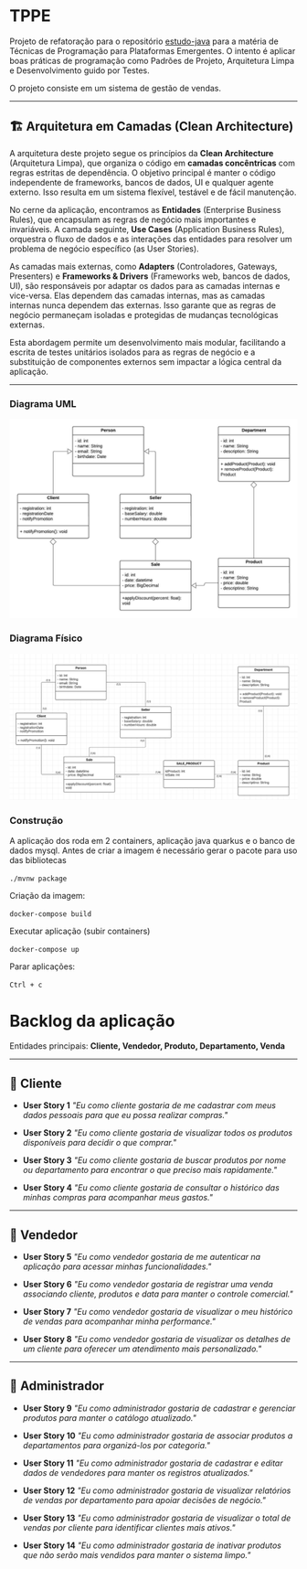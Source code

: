 # TPPE

Projeto de refatoração para o repositório [estudo-java](https://github.com/samuel-sato/estudo-java/) para a matéria de Técnicas de Programação para Plataformas Emergentes. O intento é aplicar boas práticas de programação
como Padrões de Projeto, Arquitetura Limpa e Desenvolvimento guido por Testes.

O projeto consiste em um sistema de gestão de vendas.

---

## 🏗️ Arquitetura em Camadas (Clean Architecture)

A arquitetura deste projeto segue os princípios da **Clean Architecture** (Arquitetura Limpa), que organiza o código em **camadas concêntricas** com regras estritas de dependência. O objetivo principal é manter o código independente de frameworks, bancos de dados, UI e qualquer agente externo. Isso resulta em um sistema flexível, testável e de fácil manutenção.

No cerne da aplicação, encontramos as **Entidades** (Enterprise Business Rules), que encapsulam as regras de negócio mais importantes e invariáveis. A camada seguinte, **Use Cases** (Application Business Rules), orquestra o fluxo de dados e as interações das entidades para resolver um problema de negócio específico (as User Stories).

As camadas mais externas, como **Adapters** (Controladores, Gateways, Presenters) e **Frameworks & Drivers** (Frameworks web, bancos de dados, UI), são responsáveis por adaptar os dados para as camadas internas e vice-versa. Elas dependem das camadas internas, mas as camadas internas nunca dependem das externas. Isso garante que as regras de negócio permaneçam isoladas e protegidas de mudanças tecnológicas externas.

Esta abordagem permite um desenvolvimento mais modular, facilitando a escrita de testes unitários isolados para as regras de negócio e a substituição de componentes externos sem impactar a lógica central da aplicação.

---

### Diagrama UML

![DiagramaUML](./UML.jpeg)

### Diagrama Físico

![DiagramaUML](./img.png)

### Construção

A aplicação dos roda em 2 containers, aplicação java quarkus e o banco de dados mysql.
Antes de criar a imagem é necessário gerar o pacote para uso das bibliotecas

`./mvnw package`

Criação da imagem:

`docker-compose build`

Executar aplicação (subir containers)

`docker-compose up`

Parar aplicações:

`Ctrl + c`


# Backlog da aplicação

Entidades principais: **Cliente, Vendedor, Produto, Departamento, Venda**

---

## 👤 Cliente

- **User Story 1** _"Eu como cliente gostaria de me cadastrar com meus dados pessoais para que eu possa realizar compras."_

- **User Story 2** _"Eu como cliente gostaria de visualizar todos os produtos disponíveis para decidir o que comprar."_

- **User Story 3** _"Eu como cliente gostaria de buscar produtos por nome ou departamento para encontrar o que preciso mais rapidamente."_

- **User Story 4** _"Eu como cliente gostaria de consultar o histórico das minhas compras para acompanhar meus gastos."_

---

## 👤 Vendedor

- **User Story 5** _"Eu como vendedor gostaria de me autenticar na aplicação para acessar minhas funcionalidades."_

- **User Story 6** _"Eu como vendedor gostaria de registrar uma venda associando cliente, produtos e data para manter o controle comercial."_

- **User Story 7** _"Eu como vendedor gostaria de visualizar o meu histórico de vendas para acompanhar minha performance."_

- **User Story 8** _"Eu como vendedor gostaria de visualizar os detalhes de um cliente para oferecer um atendimento mais personalizado."_

---

## 👤 Administrador

- **User Story 9** _"Eu como administrador gostaria de cadastrar e gerenciar produtos para manter o catálogo atualizado."_

- **User Story 10** _"Eu como administrador gostaria de associar produtos a departamentos para organizá-los por categoria."_

- **User Story 11** _"Eu como administrador gostaria de cadastrar e editar dados de vendedores para manter os registros atualizados."_

- **User Story 12** _"Eu como administrador gostaria de visualizar relatórios de vendas por departamento para apoiar decisões de negócio."_

- **User Story 13** _"Eu como administrador gostaria de visualizar o total de vendas por cliente para identificar clientes mais ativos."_

- **User Story 14** _"Eu como administrador gostaria de inativar produtos que não serão mais vendidos para manter o sistema limpo."_